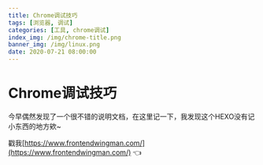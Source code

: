 ```yaml
---
title: Chrome调试技巧
tags: [浏览器, 调试]
categories: [工具, chrome调试]
index_img: /img/chrome-title.png
banner_img: /img/linux.png
date: 2020-07-21 08:00:00
---
```


# Chrome调试技巧
今早偶然发现了一个很不错的说明文档，在这里记一下，我发现这个HEXO没有记小东西的地方欸~

戳我[https://www.frontendwingman.com/](https://www.frontendwingman.com/) 👈
